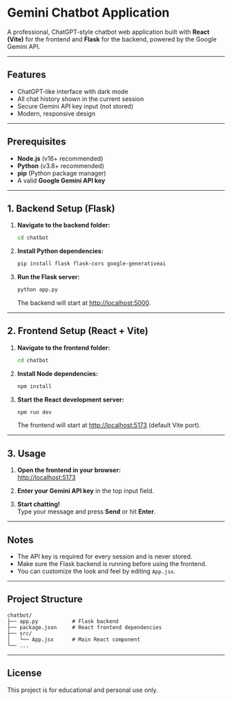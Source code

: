 # Gemini Chatbot Application

A professional, ChatGPT-style chatbot web application built with **React (Vite)** for the frontend and **Flask** for the backend, powered by the Google Gemini API.

---

## Features

- ChatGPT-like interface with dark mode
- All chat history shown in the current session
- Secure Gemini API key input (not stored)
- Modern, responsive design

---

## Prerequisites

- **Node.js** (v16+ recommended)
- **Python** (v3.8+ recommended)
- **pip** (Python package manager)
- A valid **Google Gemini API key**

---

## 1. Backend Setup (Flask)

1. **Navigate to the backend folder:**
   ```sh
   cd chatbot
   ```

2. **Install Python dependencies:**
   ```sh
   pip install flask flask-cors google-generativeai
   ```

3. **Run the Flask server:**
   ```sh
   python app.py
   ```
   The backend will start at [http://localhost:5000](http://localhost:5000).

---

## 2. Frontend Setup (React + Vite)

1. **Navigate to the frontend folder:**
   ```sh
   cd chatbot
   ```

2. **Install Node dependencies:**
   ```sh
   npm install
   ```

3. **Start the React development server:**
   ```sh
   npm run dev
   ```
   The frontend will start at [http://localhost:5173](http://localhost:5173) (default Vite port).

---

## 3. Usage

1. **Open the frontend in your browser:**  
   [http://localhost:5173](http://localhost:5173)

2. **Enter your Gemini API key** in the top input field.

3. **Start chatting!**  
   Type your message and press **Send** or hit **Enter**.

---

## Notes

- The API key is required for every session and is never stored.
- Make sure the Flask backend is running before using the frontend.
- You can customize the look and feel by editing `App.jsx`.

---

## Project Structure

```
chatbot/
├── app.py           # Flask backend
├── package.json     # React frontend dependencies
├── src/
│   └── App.jsx      # Main React component
└── ...
```

---

## License

This project is for educational and personal use only.
